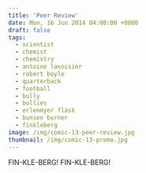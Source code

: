 ```yaml
---
title: 'Peer Review'
date: Mon, 16 Jun 2014 04:00:00 +0000
draft: false
tags: 
  - scientist
  - chemist
  - chemistry
  - antoine lavoisier
  - robert boyle
  - quarterback
  - football
  - bully
  - bullies
  - erlenmyer flask
  - bunsen burner
  - finkleberg
image: /img/comic-13-peer-review.jpg
thumbnail: /img/comic-13-promo.jpg
---
```


FIN-KLE-BERG! FIN-KLE-BERG!